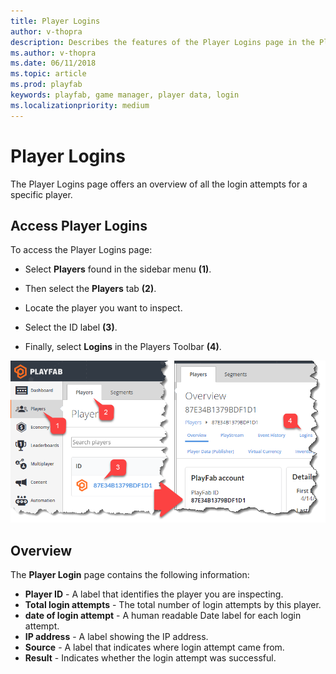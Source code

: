 ```yaml
---
title: Player Logins
author: v-thopra
description: Describes the features of the Player Logins page in the PlayFab Game Manager.
ms.author: v-thopra
ms.date: 06/11/2018
ms.topic: article
ms.prod: playfab
keywords: playfab, game manager, player data, login
ms.localizationpriority: medium
---
```


# Player Logins

The Player Logins page offers an overview of all the login attempts for a specific player.

## Access Player Logins

To access the Player Logins page:
- Select **Players** found in the sidebar menu **(1)**.

- Then select the  **Players** tab **(2)**. 
- Locate the player you want to inspect.
- Select the ID label **(3)**.
- Finally, select **Logins** in the Players Toolbar **(4)**.

![Game Manager - Access Player Logins](media/tutorials/game-manager-access-player-logins.png)  

## Overview

The **Player Login** page contains the following information:

- **Player ID** - A label that identifies the player you are inspecting.
- **Total login attempts** - The total number of login attempts by this player.
- **date of login attempt** - A human readable Date label for each login attempt.
- **IP address** - A label showing the IP address.
- **Source** - A label that indicates where login attempt came from.
- **Result** - Indicates whether the login attempt was successful.